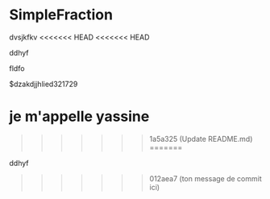 # SimpleFraction

dvsjkfkv
<<<<<<< HEAD
<<<<<<< HEAD

ddhyf

fldfo

$dzakdjjhlied321729


je m'appelle yassine 
=======
>>>>>>> 1a5a325 (Update README.md)
=======

ddhyf
>>>>>>> 012aea7 (ton message de commit ici)
